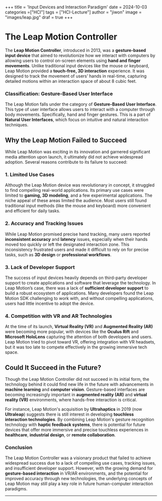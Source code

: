+++
title = 'Input Devices and Interaction Paradigm'
date = 2024-10-03
categories =["HCI"]
tags = ["HCI-Lecture"]
author = "jiwon"
image = "images/leap.jpg"
draf = true
+++

# The Leap Motion Controller

The **Leap Motion Controller**, introduced in 2013, was a **gesture-based input device** that aimed to revolutionize how we interact with computers by allowing users to control on-screen elements using **hand and finger movements**. Unlike traditional input devices like the mouse or keyboard, Leap Motion provided a **touch-free, 3D interaction** experience. It was designed to track the movement of users’ hands in real-time, capturing detailed motions within an interaction space of about 8 cubic feet. 

### Classification: Gesture-Based User Interface

The Leap Motion falls under the category of **Gesture-Based User Interface**. This type of user interface allows users to interact with a computer through body movements. Specifically, hand and finger gestures. This is a part of **Natural User Interfaces**, which focus on intuitive and natural interaction techniques.

## Why the Leap Motion Failed to Succeed

While Leap Motion was exciting in its innovation and garnered significant media attention upon launch, it ultimately did not achieve widespread adoption. Several reasons contribute to its failure to succeed:

### 1. **Limited Use Cases**
Although the Leap Motion device was revolutionary in concept, it struggled to find compelling real-world applications. Its primary use cases were limited to **gaming, 3D modeling**, and a few experimental applications. The niche appeal of these areas limited the audience. Most users still found traditional input methods (like the mouse and keyboard) more convenient and efficient for daily tasks.

### 2. **Accuracy and Tracking Issues**
While Leap Motion promised precise hand tracking, many users reported **inconsistent accuracy** and **latency** issues, especially when their hands moved too quickly or left the designated interaction zone. This inconsistency frustrated users and made it difficult to rely on for precise tasks, such as **3D design** or **professional workflows**.

### 3. **Lack of Developer Support**
The success of input devices heavily depends on third-party developer support to create applications and software that leverage the technology. In Leap Motion’s case, there was a lack of **sufficient developer support** to build a robust ecosystem of applications. Many developers found the Leap Motion SDK challenging to work with, and without compelling applications, users had little incentive to adopt the device.

### 4. **Competition with VR and AR Technologies**
At the time of its launch, **Virtual Reality (VR)** and **Augmented Reality (AR)** were becoming more popular, with devices like the **Oculus Rift** and **Microsoft HoloLens** capturing the attention of both developers and users. Leap Motion tried to pivot toward VR, offering integration with VR headsets, but it was too late to compete effectively in the growing immersive tech space.

## Could It Succeed in the Future?

Though the Leap Motion Controller did not succeed in its initial form, the technology behind it could find new life in the future with advancements in **machine learning** and **computer vision**. Gesture-based interfaces are becoming increasingly important in **augmented reality (AR)** and **virtual reality (VR)** environments, where hands-free interaction is critical.

For instance, Leap Motion's acquisition by **Ultrahaptics** in 2019 (now **Ultraleap**) suggests there is still interest in developing **touchless interaction technologies**. By combining Leap Motion's gesture recognition technology with **haptic feedback systems**, there is potential for future devices that offer more immersive and precise touchless experiences in **healthcare**, **industrial design**, or **remote collaboration**.

### Conclusion

The Leap Motion Controller was a visionary product that failed to achieve widespread success due to a lack of compelling use cases, tracking issues, and insufficient developer support. However, with the growing demand for **gesture-based interaction** in VR/AR environments, and the potential for improved accuracy through new technologies, the underlying concepts of Leap Motion may still play a key role in future human-computer interaction paradigms.

---

